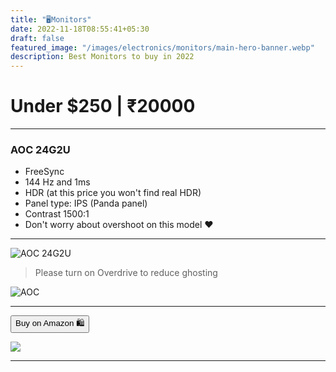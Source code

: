 ```yaml
---
title: "🖥️Monitors"
date: 2022-11-18T08:55:41+05:30
draft: false
featured_image: "/images/electronics/monitors/main-hero-banner.webp"
description: Best Monitors to buy in 2022
---
```

<link rel="stylesheet" href="/styles.css">

# Under $250 | ₹20000
___

### AOC 24G2U

- FreeSync
- 144 Hz and 1ms
- HDR (at this price you won't find real HDR)
- Panel type: IPS (Panda panel)
- Contrast 1500:1
- Don't worry about overshoot on this model ❤️
___

![AOC 24G2U](/images/electronics/monitors/aoc_24g2u.webp)

> Please turn on Overdrive to reduce ghosting 

![AOC](/images/electronics/monitors/aoc_24g2u_banner.webp)

___

<!-- | _AOC 24G2U_ | [Amazon](https://amzn.to/3TGxW4o) |
|----|---| -->

<button class="button-58" role="button" onclick="location.href='https://amzn.to/3hBe848'" >Buy on Amazon 🛍️</button>


<!-- AOC 24G2U -->
<a href="https://www.amazon.in/AOC-24G2U-BK-Response-Adjustment/dp/B09NPXNB8K?crid=3B3L4Q338OCGU&keywords=AOC+24G2U&qid=1668176457&qu=eyJxc2MiOiIyLjEzIiwicXNhIjoiMC45MyIsInFzcCI6IjAuMDAifQ%3D%3D&s=computers&sprefix=%2Ccomputers%2C647&sr=1-2&linkCode=li1&tag=jinjja-21&linkId=ba3d3a5ce6d7c757e23d7826502489f4&language=en_IN&ref_=as_li_ss_il" target="_blank"><img border="0" src="//ws-in.amazon-adsystem.com/widgets/q?_encoding=UTF8&ASIN=B09NPXNB8K&Format=_SL110_&ID=AsinImage&MarketPlace=IN&ServiceVersion=20070822&WS=1&tag=jinjja-21&language=en_IN" ></a><img src="https://ir-in.amazon-adsystem.com/e/ir?t=jinjja-21&language=en_IN&l=li1&o=31&a=B09NPXNB8K" width="1" height="1" border="0" alt="" style="border:none !important; margin:0px !important;" />
___